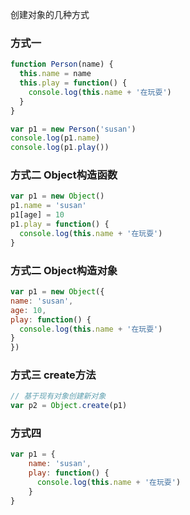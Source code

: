创建对象的几种方式

### 方式一
```js
function Person(name) {
  this.name = name
  this.play = function() {
    console.log(this.name + '在玩耍')
  }
}

var p1 = new Person('susan')
console.log(p1.name)
console.log(p1.play())
```

### 方式二 Object构造函数
```js
var p1 = new Object()
p1.name = 'susan'
p1[age] = 10
p1.play = function() {
  console.log(this.name + '在玩耍')
}
```

### 方式二 Object构造对象
```js
var p1 = new Object({
name: 'susan',
age: 10,
play: function() {
  console.log(this.name + '在玩耍')
}
})
```

### 方式三 create方法
```js
// 基于现有对象创建新对象
var p2 = Object.create(p1)
```

### 方式四
```js
var p1 = {
    name: 'susan',
    play: function() {
      console.log(this.name + '在玩耍')
    }
}
```
